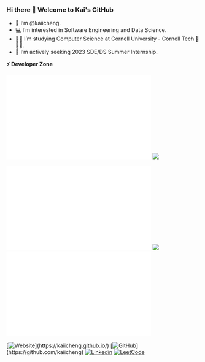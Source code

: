 ### Hi there 👋 Welcome to Kai's GitHub

<!-- **kaiicheng/kaiicheng** is a ✨ _special_ ✨ repository because its `README.md` (this file) appears on your GitHub profile. -->

<!-- Here are some ideas to get you started: -->

- 👋 I’m @kaiicheng.
- 💻 I’m interested in Software Engineering and Data Science.
- 👨‍🎓 I’m studying Computer Science at Cornell University - Cornell Tech 🔴🐻🌇.
- 🤔 I’m actively seeking 2023 SDE/DS Summer Internship.


<!-- # README
 -->
 
 <b>⚡ Developer Zone</b>
<p float="left">
<img height="220em" src="https://raw.githubusercontent.com/kaiicheng/github-stats/master/generated/overview.svg#gh-light-mode-only" /> 
<img height="214em" src="https://github-readme-stats.vercel.app/api/top-langs/?username=kaiicheng&hide=jupyter%20notebook&exclude_repo=VR-Multimodal-Interaction&custom_title=Most%20Used%20Languages&langs_count=4" />
<!-- <img height="220em" src="https://raw.githubusercontent.com/yang-su2000/github-stats/master/generated/languages.svg#gh-light-mode-only"/> -->
</p>
 

<!-- <b>⚡ Statistics</b> -->
<p float="left">
<img height="220em" src="https://raw.githubusercontent.com/kaiicheng/github-stats/master/generated/overview.svg#gh-light-mode-only" /> 
<img height="214em" src="https://github-readme-stats.vercel.app/api/top-langs/?username=kaiicheng&hide=jupyter%20notebook&exclude_repo=VR-Multimodal-Interaction&custom_title=Most%20Used%20Languages&langs_count=4" />
<img height="220em" src="https://raw.githubusercontent.com/kaiicheng/github-stats/master/generated/languages.svg#gh-light-mode-only"/>
</p>

<!-- ![Kai's github stats](https://github-readme-stats.vercel.app/api?username=kaiicheng) -->

<!-- [![Top Langs](https://github-readme-stats.vercel.app/api/top-langs/?username=kaiicheng&layout=compact)](https://github.com/anuraghazra/github-readme-stats) -->

<!-- ![Top Langs](https://github-readme-stats.vercel.app/api/top-langs/?username=kaiicheng) -->

<!-- [![Top Langs](https://github-readme-stats.vercel.app/api/top-langs/?username=anuraghazra)](https://github.com/anuraghazra/github-readme-stats) -->

[![Website](https://img.shields.io/badge/-Website-4B9AE5?style=flat&logo=safari&logoColor=white&link=[https://kaiicheng.github.io/](https://kaiicheng.github.io/))](https://kaiicheng.github.io/)
[![GitHub](https://img.shields.io/badge/-GitHub-2F2F2F?style=flat&logo=github&logoColor=white&link=[https://github.com/kaiicheng](https://github.com/kaiicheng))](https://github.com/kaiicheng)
[![Linkedin](https://img.shields.io/badge/-LinkedIn-306EA8?style=flat&logo=Linkedin&logoColor=white&link=https://www.linkedin.com/in/kaiicheng/)](https://www.linkedin.com/in/kaiicheng/) 
[![LeetCode](https://img.shields.io/badge/-LeetCode-5CB85C?style=flat&logo=leetcode&logoColor=white&link=https://leetcode.com/kaiicheng/)](https://leetcode.com/kaiicheng/)





<!--
 ![GitHub stats](https://github-readme-stats.vercel.app/api?username=kaiicheng&show_icons=true&count_private=true&theme=algolia&custom_title=GitHub%20Stats&include_all_commits=true&hide=issues&hide_title=true&card_width=400)
![Languages](https://github-readme-stats.vercel.app/api/top-langs/?username=kaiicheng&layout=compact&hide=jupyter%20notebook&theme=algolia&custom_title=Top%20Languages&langs_count=4)
-->

<!-- ![Kai's Most used languages](https://github-readme-stats.vercel.app/api/top-langs/?username=kaiicheng ID&layout=compact&hide_border=true&langs_count=10) -->
<!-- 
Here are some ideas to get you started:

- 🔭 I’m currently working on ...
- 🌱 I’m currently learning ...
- 👯 I’m looking to collaborate on ...
- 🤔 I’m looking for help with ...
- 💬 Ask me about ...
- 📫 How to reach me: ...
- 😄 Pronouns: ...
- ⚡ Fun fact: ...
 -->
